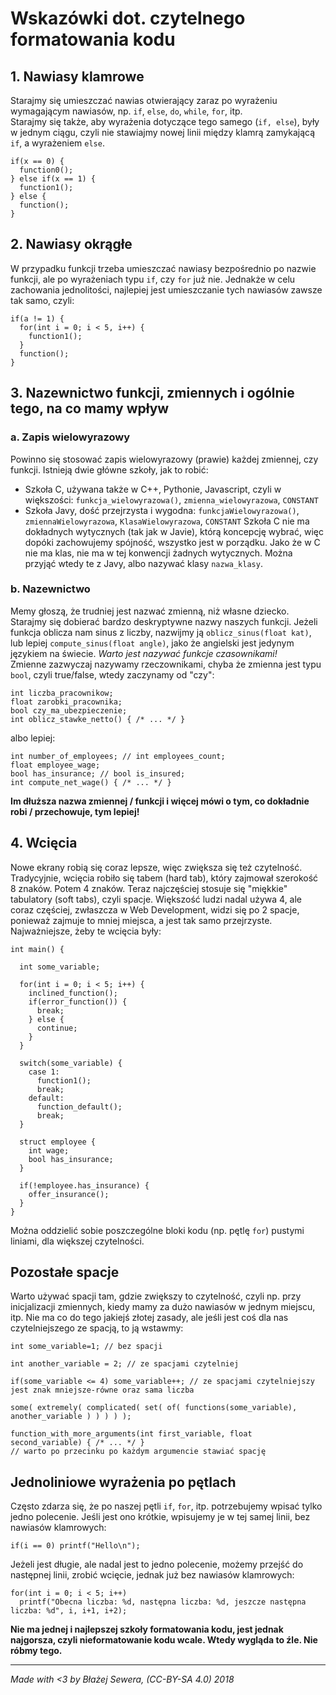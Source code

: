 # Wskazówki dot. czytelnego formatowania kodu

## 1. Nawiasy klamrowe
Starajmy się umieszczać nawias otwierający zaraz po wyrażeniu wymagającym nawiasów,
np. `if`, `else`, `do`, `while`, `for`, itp.  
Starajmy się także, aby wyrażenia dotyczące tego samego (`if, else`), były w jednym ciągu, czyli
nie stawiajmy nowej linii <Enter> między klamrą zamykającą `if`, a wyrażeniem `else`.

```
if(x == 0) {
  function0();
} else if(x == 1) {
  function1();
} else {
  function();
}
```

## 2. Nawiasy okrągłe
W przypadku funkcji trzeba umieszczać nawiasy bezpośrednio po nazwie funkcji, ale po wyrażeniach typu `if`, czy `for` już nie.
Jednakże w celu zachowania jednolitości, najlepiej jest umieszczanie tych nawiasów zawsze tak samo, czyli:

```
if(a != 1) {
  for(int i = 0; i < 5, i++) {
    function1();
  }
  function();
}
```

## 3. Nazewnictwo funkcji, zmiennych i ogólnie tego, na co mamy wpływ
### a. Zapis wielowyrazowy
Powinno się stosować zapis wielowyrazowy (prawie) każdej zmiennej, czy funkcji. Istnieją dwie główne szkoły, jak to robić:
- Szkoła C, używana także w C++, Pythonie, Javascript, czyli w większości: `funkcja_wielowyrazowa()`, `zmienna_wielowyrazowa`, `CONSTANT`
- Szkoła Javy, dość przejrzysta i wygodna: `funkcjaWielowyrazowa()`, `zmiennaWielowyrazowa`, `KlasaWielowyrazowa`, `CONSTANT`
Szkoła C nie ma dokładnych wytycznych (tak jak w Javie), którą koncepcję wybrać, więc dopóki zachowujemy spójność, wszystko jest w porządku.
Jako że w C nie ma klas, nie ma w tej konwencji żadnych wytycznych. Można przyjąć wtedy te z Javy, albo nazywać klasy `nazwa_klasy`.
### b. Nazewnictwo
Memy głoszą, że trudniej jest nazwać zmienną, niż własne dziecko. Starajmy się dobierać bardzo deskryptywne nazwy naszych funkcji.
Jeżeli funkcja oblicza nam sinus z liczby, nazwijmy ją `oblicz_sinus(float kat)`, lub lepiej `compute_sinus(float angle)`, jako że angielski jest jedynym językiem na świecie.
*Warto jest nazywać funkcje czasownikami!*  
Zmienne zazwyczaj nazywamy rzeczownikami, chyba że zmienna jest typu `bool`, czyli true/false, wtedy zaczynamy od "czy":
```
int liczba_pracownikow;
float zarobki_pracownika;
bool czy_ma_ubezpieczenie;
int oblicz_stawke_netto() { /* ... */ }
```
albo lepiej:
```
int number_of_employees; // int employees_count;
float employee_wage;
bool has_insurance; // bool is_insured;
int compute_net_wage() { /* ... */ }
```
**Im dłuższa nazwa zmiennej / funkcji i więcej mówi o tym, co dokładnie robi / przechowuje, tym lepiej!**

## 4. Wcięcia
Nowe ekrany robią się coraz lepsze, więc zwiększa się też czytelność. Tradycyjnie, wcięcia robiło się tabem (hard tab), który zajmował szerokość 8 znaków. Potem 4 znaków.
Teraz najczęściej stosuje się "miękkie" tabulatory (soft tabs), czyli spacje. Większość ludzi nadal używa 4, ale coraz częściej, zwłaszcza w Web Development, widzi się po 2 spacje, ponieważ zajmuje to mniej miejsca, a jest tak samo przejrzyste.
Najważniejsze, żeby te wcięcia były:
```
int main() {

  int some_variable;

  for(int i = 0; i < 5; i++) {
    inclined_function();
    if(error_function()) {
      break;
    } else {
      continue;
    }
  }

  switch(some_variable) {
    case 1:
      function1();
      break;
    default:
      function_default();
      break;
  }

  struct employee {
    int wage;
    bool has_insurance;
  }

  if(!employee.has_insurance) {
    offer_insurance();
  }
}
```
Można oddzielić sobie poszczególne bloki kodu (np. pętlę `for`) pustymi liniami, dla większej czytelności.

## Pozostałe spacje
Warto używać spacji tam, gdzie zwiększy to czytelność, czyli np. przy inicjalizacji zmiennych, kiedy mamy za dużo nawiasów w jednym miejscu, itp. Nie ma co do tego jakiejś złotej zasady, ale jeśli jest coś dla nas czytelniejszego ze spacją, to ją wstawmy:
```
int some_variable=1; // bez spacji

int another_variable = 2; // ze spacjami czytelniej

if(some_variable <= 4) some_variable++; // ze spacjami czytelniejszy jest znak mniejsze-równe oraz sama liczba

some( extremely( complicated( set( of( functions(some_variable), another_variable ) ) ) ) );

function_with_more_arguments(int first_variable, float second_variable) { /* ... */ }
// warto po przecinku po każdym argumencie stawiać spację
```

## Jednoliniowe wyrażenia po pętlach
Często zdarza się, że po naszej pętli `if`, `for`, itp. potrzebujemy wpisać tylko jedno polecenie. Jeśli jest ono krótkie, wpisujemy je w tej samej linii, bez nawiasów klamrowych:
```
if(i == 0) printf("Hello\n");
```
Jeżeli jest długie, ale nadal jest to jedno polecenie, możemy przejść do następnej linii, zrobić wcięcie, jednak już bez nawiasów klamrowych:
```
for(int i = 0; i < 5; i++)
  printf("Obecna liczba: %d, następna liczba: %d, jeszcze następna liczba: %d", i, i+1, i+2);
```

**Nie ma jednej i najlepszej szkoły formatowania kodu, jest jednak najgorsza, czyli nieformatowanie kodu wcale. Wtedy wygląda to źle. Nie róbmy tego.**

----------------------------------------
*Made with <3 by Błażej Sewera, (CC-BY-SA 4.0) 2018*
